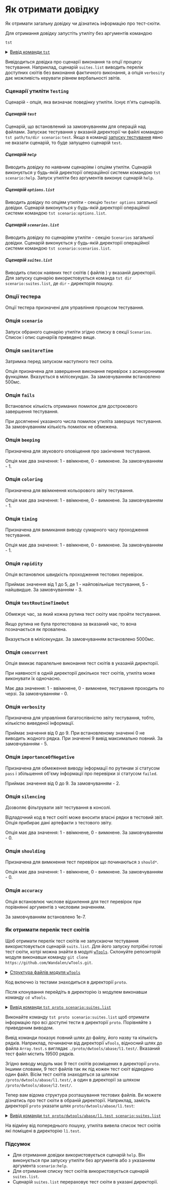 # Як отримати довідку

Як отримати загальну довідку чи дізнатись інформацію про тест-сюіти.

Для отримання довідку запустіть утиліту без аргументів командою

```
tst
```

<details>
  <summary><u>Вивід команди <code>tst</code></u></summary>

```
[user@user ~]$ tst
Scenarios :
  test : run tests, default scenario
  help : get help
  options.list : list available options
  scenarios.list : list available scenarios
  suites.list : list available suites

Tester options
  scenario : Name of scenario to launch. To get scenarios list use scenario : "scenarios.list". Try: "node Some.test.js scenario:scenarios.list"
  sanitareTime : Delay between runs of test suites and after the last to get sure nothing throwen asynchronously later.
  fails : Maximum number of fails allowed before shutting down testing.
  beeping : Make diagnosticBeep sound after testing to let developer know it's done.
  coloring : Switch on/off coloring.
  timing : Switch on/off measuing of time.
  rapidity : How rapid teststing should be done. Increasing of the option decrase number of test routine to be executed. For rigorous testing 0 or 1 should be used. 5 for the fastest. Default is 3.
  routineTimeOut : Limits the time that each test routine can use. If execution of routine takes too long time then fail will be reaported and error throwen. Default is 5000 ms.
  concurrent : Runs test suite in parallel with other test suites.
  verbosity : Level of details of report. Zero for nothing, one for single line report, nine for maximum verbosity. Default is 5. Short-cut: "v". Try: "node Some.test.js v:2"
  importanceOfNegative : Increase verbosity of test checks which fails. It helps to see only fails and hide passes. Default is 9. Short-cut: "n".
  silencing : Hooking and silencing of object's of testing console output to make clean report of testing.
  shoulding : Switch on/off all should* tests checks.
  accuracy : Change default accuracy. Each test routine could have own accuracy, which cant be overwritten by this option.

```

</details>

Вивідодиться довідка про сценарії виконання та опції процесу тестування. Наприклад, сценарій `suites.list` виводить перелік доступних сюітів без виконання фактичного виконання, а опція `verbosity` дає можливість керувати рівнем вербальності звітів.

<!-- Kos : restore what I contributed, please -->

### Сценарії утиліти `Testing`

Сценарій - опція, яка визначає поведінку утиліти. Існує п'ять сценаріїв.

##### Сценарій `test`

Сценарій, що встановлений за замовчуванням для операцій над файлами. Запускає тестування у вказаній директорії чи файлі командою `tst path/to/dir scenario:test`. Якщо в команді [запуску тестування](Running.md) явно не вказати сценарій, то буде запущено сценарій `test`.

##### Сценарій `help`

Виводить довідку по наявним сценаріям і опціям утиліти. Сценарій виконується у будь-якій директорії операційної системи командою `tst scenario:help`. Запуск утиліти без аргументів виконує сценарій `help`.

##### Сценарій `options.list`

Виводить довідку по опціям утиліти - секцію `Tester options` загальної довідки. Сценарій виконується у будь-якій директорії операційної системи командою `tst scenario:options.list`.

##### Сценарій `scenarios.list`

Виводить довідку по сценаріям утиліти - секцію `Scenarios` загальної довідки. Сценарій виконується у будь-якій директорії операційної системи командою `tst scenario:scenarios.list`.

##### Сценарій `suites.list`

Виводить список наявних тест сюітів ( файлів ) у вказаній директорії. Для запуску сценарію використовується команда `tst dir scenario:suites.list`, де `dir` - директорія пошуку.

### Опції тестера

Опції тестера призначені для управління процесом тестування.

### Опція `scenario`

Запуск обраного сценарію утиліти згідно списку в секції `Scenarios`. Список і опис сценаріїв приведено вище.

### Опція `sanitareTime`

Затримка перед запуском наступного тест сюіта.

Опція призначена для завершення виконання перевірок з асинхронними функціями. Вказується в мілісекундах. За замовчуванням встановлено 500мс.

### Опція `fails`

Встановлює кількість отриманих помилок для дострокового завершення тестування.

При досягненні указаного числа помилок утиліта завершує тестування. За замовчуванням кількість помилок не обмежена.

### Опція `beeping`

Призначена для звукового оповіщення про закінчення тестування.

Опція має два значення: 1 - ввімкнене, 0 - вимкнене. За замовчуванням - 1.

### Опція `coloring`

Призначена для ввімкнення кольорового звіту тестування.

Опція має два значення: 1 - ввімкнене, 0 - вимкнене. За замовчуванням - 1.

### Опція `timing`

Призначена для вимикання виводу сумарного часу проходження тестування.

Опція має два значення: 1 - ввімкнене, 0 - вимкнене. За замовчуванням - 1.

### Опція `rapidity`

Опція встановлює швидкість проходження тестових перевірок.

Приймає значення від 1 до 5, де 1 - найповільніше тестування, 5 - найшвидше. За замовчуванням - 3.

### Опція `testRoutineTimeOut`

Обмежує час, за який кожна рутина тест сюіту має пройти тестування.

Якщо рутина не була протестована за вказаний час, то вона позначається як провалена.

Вказується в мілісекундах. За замовчуванням встановлено 5000мс.

### Опція `concurrent`

Опція вмикає паралельне виконання тест сюітів в указаній директорії.

При наявності в одній директорії декількох тест сюітів, утиліта може виконувати їх одночасно.

Має два значення: 1 - ввімкнене, 0 - вимкнене, тестування проходить по черзі. За замовчуванням - 0.

### Опція `verbosity`

Призначена для управління багатослівністю звіту тестування, тобто, кількістю виведеної інформації.

Приймає значення від 0 до 9. При встановленому значенні 0 не виводить жодного рядка. При значенні 9 вивід максимально повний. За замовчуванням - 5.

### Опція `importanceOfNegative`

Призначена для обмеження виводу інформації по рутинам зі статусом `pass` і збільшення об'єму інформації про перевірки зі статусом `failed`.

Приймає значення від 0 до 9. За замовчуванням - 2.

### Опція `silencing`

Дозволяє фільтрувати звіт тестування в консолі.

Відладочний код в тест сюіті може вносити власні рядки в тестовий звіт. Опція прибирає дані артефакти з тестового звіту.

Опція має два значення: 1 - ввімкнене, 0 - вимкнене. За замовчуванням - 0.

### Опція `shoulding`

Призначена  для вимкнення тест перевірок що починаються з `should*`.

Опція має два значення: 1 - ввімкнене, 0 - вимкнене. За замовчуванням - 0.

### Опція `accuracy`

Опція встановлює числове відхилення для тест перевірок при порівнянні аргументів з числовим значенням.

За замовчуванням встановлено 1е-7.

### Як отримати перелік тест сюітів

Щоб отримати перелік тест сюітів не запускаючи тестування використовується сценарій `suits.list`. Для його запуску потрібні готові тест сюіти, котрі можна знайти в модулі [`wTools`](<https://github.com/Wandalen/wTools>). Склонуйте репозиторій модуля виконавши команду `git clone https://github.com/Wandalen/wTools.git`.

<details>
  <summary><u>Структура файлів модуля <code>wTools</code></u></summary>

```
wTools
   ├── .git
   ├── doc
   ├── out
   ├── proto
   ├── sample
   ├── ...
   └── package.json

```

</details>

Код включно із тестами знаходиться в директорії `proto`.

Після клонування перейдіть в директорію із модулем виконавши команду `cd wTools`.

<details>
  <summary><u>Вивід команди <code>tst proto scenario:suites.list</code></u></summary>

```
[user@user ~]$ tst proto scenario:suites.list

/.../wTools/proto/dwtools/abase/l1.test/Array.test.s:19500 - enabled
/.../wTools/proto/dwtools/abase/l1.test/Diagnostics.test.s:309 - enabled
/.../wTools/proto/dwtools/abase/l1.test/Entity.test.s:808 - enabled
/.../wTools/proto/dwtools/abase/l1.test/Map.test.s:4034 - enabled
/.../wTools/proto/dwtools/abase/l1.test/Regexp.test.s:1749 - enabled
/.../wTools/proto/dwtools/abase/l1.test/Routine.test.s:1558 - enabled
/.../wTools/proto/dwtools/abase/l1.test/String.test.s:3887 - enabled
/.../wTools/proto/dwtools/abase/l1.test/Typing.test.s:97 - enabled
/.../wTools/proto/dwtools/abase/l2.test/StringTools.test.s:10462 - enabled
9 test suites

```

</details>

Виконайте команду `tst proto scenario:suites.list` щоб отримати інформацію про всі доступні тести в директорії `proto`. Порівняйте з приведеним виводом.

Вивід команди показує повний шлях до файлу, його назву та кількість рядків. Наприклад, починаючи від директорії `wTools`, відносний шлях до файла `Array.test.s` виглядає `./proto/dwtools/abase/l1.test/`. Вказаний тест файл містить 19500 рядків.

Згідно виводу модуль має 9 тест сюітів розміщених в директорії `proto`. Іншими словами, 9 тест файлів так як під кожен тест сюіт відведено один файл. Вісім тест сюітів знаходяться за шляхом `/proto/dwtools/abase/l1.test/`, а один в директорії за шляхом `/proto/dwtools/abase/l2.test/`.  

Тепер вам відома структура розташування тестових файлів. Ви можете дізнатись про тест сюіти в обраній директорії. Наприклад, замість директорії `proto` указати шлях `proto/dwtools/abase/l1.test`:

<details>
  <summary><u>Вивід команди <code>tst proto/dwtools/abase/l1.test scenario:suites.list</code></u></summary>

```
[user@user ~]$ tst proto/dwtools/abase/l1.test scenario:suites.list

/.../wTools/proto/dwtools/abase/l1.test/Array.test.s:19500 - enabled
/.../wTools/proto/dwtools/abase/l1.test/Diagnostics.test.s:309 - enabled
/.../wTools/proto/dwtools/abase/l1.test/Entity.test.s:808 - enabled
/.../wTools/proto/dwtools/abase/l1.test/Map.test.s:4034 - enabled
/.../wTools/proto/dwtools/abase/l1.test/Regexp.test.s:1749 - enabled
/.../wTools/proto/dwtools/abase/l1.test/Routine.test.s:1558 - enabled
/.../wTools/proto/dwtools/abase/l1.test/String.test.s:3887 - enabled
/.../wTools/proto/dwtools/abase/l1.test/Typing.test.s:97 - enabled
8 test suites

```

</details>

На відміну від попереднього пошуку, утиліта вивела список тест сюітів які поміщені в директорію `l1.test`.

### Підсумок

- Для отримання довідки використовується сценарій `help`. Він виконується при запуску утиліти без аргументів або з указанням аргумента `scenario:help`.
- Для отримання списку тест сюітів використовується сценарій `suites.list`.
- Сценарій `suites.list` перераховує тест сюіти в указані директорії.
